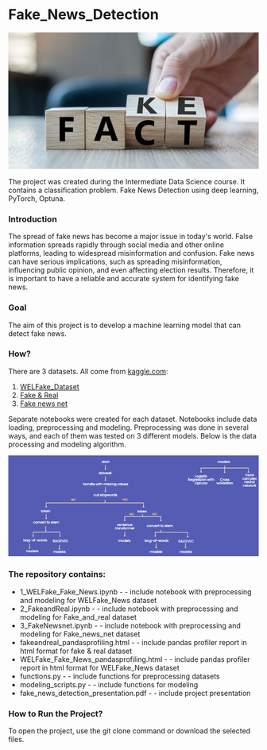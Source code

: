 # Fake_News_Detection
![](fake_fact.jpg)

The project was created during the Intermediate Data Science course. It contains a classification problem. Fake News Detection using deep learning, PyTorch, Optuna. 

### Introduction

The spread of fake news has become a major issue in today's world. False information spreads rapidly through social media and other online platforms, leading to widespread misinformation and confusion. Fake news can have serious implications, such as spreading misinformation, influencing public opinion, and even affecting election results. Therefore, it is important to have a reliable and accurate system for identifying fake news.

### Goal

The aim of this project is to develop a machine learning model that can detect fake news.

### How?

There are 3 datasets. All come from [kaggle.com](https://www.kaggle.com/):
1. [WELFake_Dataset](https://www.kaggle.com/datasets/saurabhshahane/fake-news-classification)
2. [Fake & Real](https://www.kaggle.com/datasets/clmentbisaillon/fake-and-real-news-dataset?select=True.csv)
3. [Fake news net](https://www.kaggle.com/datasets/algord/fake-news)

Separate notebooks were created for each dataset. Notebooks include data loading, preprocessing and modeling. Preprocessing was done in several ways, and each of them was tested on 3 different models. Below is the data processing and modeling algorithm.

![](modeling_algorithm.png)

### The repository contains:

* 1_WELFake_Fake_News.ipynb - - include notebook with preprocessing and modeling for WELFake_News dataset
* 2_FakeandReal.ipynb - - include notebook with preprocessing and modeling for Fake_and_real dataset
* 3_FakeNewsnet.ipynb - - include notebook with preprocessing and modeling for Fake_news_net dataset
* fakeandreal_pandasprofiling.html - - include pandas profiler report in html format for fake & real dataset
* WELFake_Fake_News_pandasprofiling.html - - include pandas profiler report in html format for WELFake_News dataset
* functions.py - - include functions for preprocessing datasets
* modeling_scripts.py - - include functions for modeling
* fake_news_detection_presentation.pdf - - include project presentation 


### How to Run the Project?
To open the project, use the git clone command or download the selected files.
